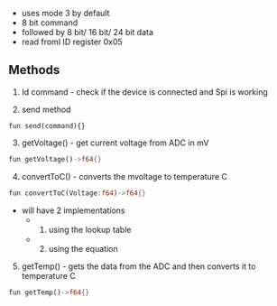 - uses mode 3 by default
- 8 bit command
- followed by 8 bit/ 16 bit/ 24 bit data
- read fromI ID register 0x05

## Methods

1. Id command - check if the device is connected and Spi is working

2. send method

```
fun send(command){}
```

3. getVoltage() - get current voltage from ADC in mV

```rust
fun getVoltage()->f64{}
```

4. convertToC() - converts the mvoltage to temperature C

```rust
fun convertToC(Voltage:f64)->f64{}
```

- will have 2 implementations
  - 1. using the lookup table
  - 2. using the equation

5. getTemp() - gets the data from the ADC and then converts it to temperature C

```rust
fun getTemp()->f64{}
```

